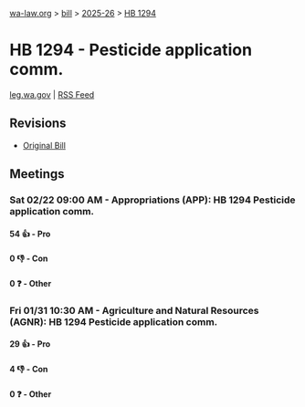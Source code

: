 [wa-law.org](/) > [bill](/bill/) > [2025-26](/bill/2025-26/) > [HB 1294](/bill/2025-26/hb/1294/)

# HB 1294 - Pesticide application comm.
[leg.wa.gov](https://app.leg.wa.gov/billsummary?BillNumber=1294&Year=2025&Initiative=false) | [RSS Feed](./rss.xml)

## Revisions
* [Original Bill](1/)

## Meetings
### Sat 02/22 09:00 AM - Appropriations (APP): HB 1294 Pesticide application comm.
#### 54 👍 - Pro

#### 0 👎 - Con

#### 0 ❓ - Other

### Fri 01/31 10:30 AM - Agriculture and Natural Resources (AGNR): HB 1294 Pesticide application comm.
#### 29 👍 - Pro

#### 4 👎 - Con

#### 0 ❓ - Other
